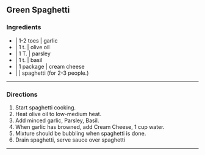 ## Green Spaghetti

### Ingredients

* | 1-2 toes  | garlic
* | 1 t.      | olive oil
* | 1 T.      | parsley
* | 1 t.      | basil
* | 1 package | cream cheese
* |           | spaghetti (for 2-3 people.)

---

### Directions

1. Start spaghetti cooking.
1. Heat olive oil to low-medium heat.
1. Add minced garlic, Parsley, Basil.
1. When garlic has browned, add Cream Cheese, 1 cup water.
1. Mixture should be bubbling when spaghetti is done. 
1. Drain spaghetti, serve sauce over spaghetti

---

